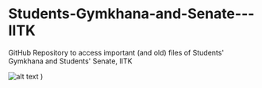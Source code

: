 # Students-Gymkhana-and-Senate---IITK
GitHub Repository to access important (and old) files of Students' Gymkhana and Students' Senate, IITK

![alt text](https://www.iitk.ac.in/iil/IEEEWCI2015/images/sac.jpg)
)

